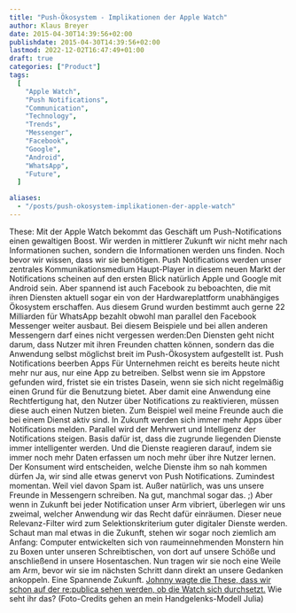 ```yaml
---
title: "Push-Ökosystem - Implikationen der Apple Watch"
author: Klaus Breyer
date: 2015-04-30T14:39:56+02:00
publishdate: 2015-04-30T14:39:56+02:00
lastmod: 2022-12-02T16:47:49+01:00
draft: true
categories: ["Product"]
tags:
  [
    "Apple Watch",
    "Push Notifications",
    "Communication",
    "Technology",
    "Trends",
    "Messenger",
    "Facebook",
    "Google",
    "Android",
    "WhatsApp",
    "Future",
  ]

aliases:
  - "/posts/push-okosystem-implikationen-der-apple-watch"
---
```


These: Mit der Apple Watch bekommt das Geschäft um Push-Notifications einen gewaltigen Boost. Wir werden in mittlerer Zukunft wir nicht mehr nach Informationen suchen, sondern die Informationen werden uns finden. Noch bevor wir wissen, dass wir sie benötigen. Push Notifications werden unser zentrales Kommunikationsmedium Haupt-Player in diesem neuen Markt der Notifications scheinen auf den ersten Blick natürlich Apple und Google mit Android sein. Aber spannend ist auch Facebook zu beboachten, die mit ihren Diensten aktuell sogar ein von der Hardwareplattform unabhängiges Ökosystem erschaffen. Aus diesem Grund wurden bestimmt auch gerne 22 Milliarden für WhatsApp bezahlt obwohl man parallel den Facebook Messenger weiter ausbaut. Bei diesem Beispiele und bei allen anderen Messengern darf eines nicht vergessen werden:Den Diensten geht nicht darum, dass Nutzer mit ihren Freunden chatten können, sondern das die Anwendung selbst möglichst breit im Push-Ökosystem aufgestellt ist. Push Notifications beerben Apps Für Unternehmen reicht es bereits heute nicht mehr nur aus, nur eine App zu betreiben. Selbst wenn sie im Appstore gefunden wird, fristet sie ein tristes Dasein, wenn sie sich nicht regelmäßig einen Grund für die Benutzung bietet. Aber damit eine Anwendung eine Rechtfertigung hat, den Nutzer über Notifications zu reaktivieren, müssen diese auch einen Nutzen bieten. Zum Beispiel weil meine Freunde auch die bei einem Dienst aktiv sind. In Zukunft werden sich immer mehr Apps über Notifications melden. Parallel wird der Mehrwert und Intelligenz der Notifications steigen. Basis dafür ist, dass die zugrunde liegenden Dienste immer intelligenter werden. Und die Dienste reagieren darauf, indem sie immer noch mehr Daten erfassen um noch mehr über ihre Nutzer lernen. Der Konsument wird entscheiden, welche Dienste ihm so nah kommen dürfen Ja, wir sind alle etwas genervt von Push Notifications. Zumindest momentan. Weil viel davon Spam ist. Außer natürlich, was uns unsere Freunde in Messengern schreiben. Na gut, manchmal sogar das. ;) Aber wenn in Zukunft bei jeder Notification unser Arm vibriert, überlegen wir uns zweimal, welcher Anwendung wir das Recht dafür einräumen. Dieser neue Relevanz-Filter wird zum Selektionskriterium guter digitaler Dienste werden. Schaut man mal etwas in die Zukunft, stehen wir sogar noch ziemlich am Anfang: Computer entwickelten sich von raumeinnehmenden Monstern hin zu Boxen unter unseren Schreibtischen, von dort auf unsere Schöße und anschließend in unsere Hosentaschen. Nun tragen wir sie noch eine Weile am Arm, bevor wir sie im nächsten Schritt dann direkt an unsere Gedanken ankoppeln. Eine Spannende Zukunft. [Johnny wagte die These, dass wir schon auf der re:publica sehen werden, ob die Watch sich durchsetzt.](http://www.spreeblick.com/blog/2015/04/24/was-die-apple-watch-mit-der-republica-zu-tun-hat/) Wie seht ihr das? (Foto-Credits gehen an mein Handgelenks-Modell Julia)

